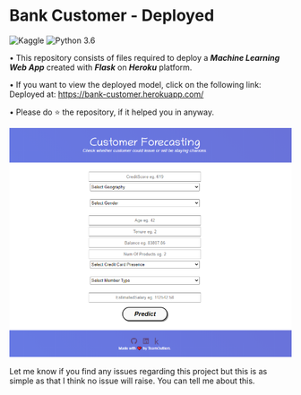 # Bank Customer - Deployed
![Kaggle](https://img.shields.io/badge/Dataset-Kaggle-blue.svg) ![Python 3.6](https://img.shields.io/badge/Python-3.7-brightgreen.svg) 

• This repository consists of files required to deploy a ___Machine Learning Web App___ created with ___Flask___ on ___Heroku___ platform.

• If you want to view the deployed model, click on the following link:<br />
Deployed at: https://bank-customer.herokuapp.com/ 

• Please do ⭐ the repository, if it helped you in anyway.

![](Web_app_image.png)


Let me know if you find any issues regarding this project but this is as simple as that I think no issue will raise. You can tell me about this.
